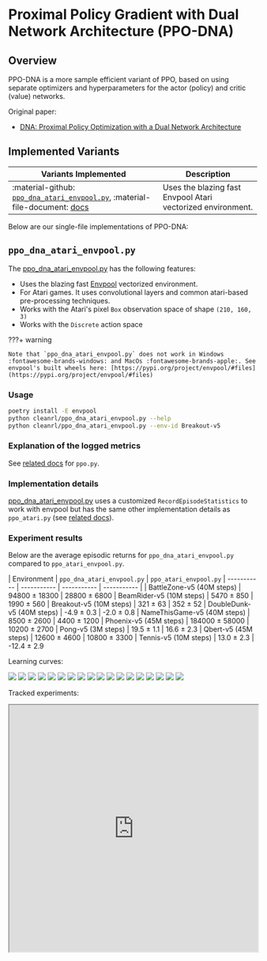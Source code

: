 # Proximal Policy Gradient with Dual Network Architecture (PPO-DNA)

## Overview

PPO-DNA is a more sample efficient variant of PPO, based on using separate optimizers and hyperparameters for the actor (policy) and critic (value) networks.

Original paper: 

* [DNA: Proximal Policy Optimization with a Dual Network Architecture](https://arxiv.org/abs/2206.10027)

## Implemented Variants


| Variants Implemented      | Description |
| ----------- | ----------- |
| :material-github: [`ppo_dna_atari_envpool.py`](https://github.com/vwxyzjn/cleanrl/blob/master/cleanrl/ppo_dna_atari_envpool.py), :material-file-document: [docs](/rl-algorithms/ppo_dna/#ppo_dna_atari_envpoolpy) | Uses the blazing fast Envpool Atari vectorized environment. |

Below are our single-file implementations of PPO-DNA:

## `ppo_dna_atari_envpool.py`

The [ppo_dna_atari_envpool.py](https://github.com/vwxyzjn/cleanrl/blob/master/cleanrl/ppo_dna_atari_envpool.py) has the following features:

* Uses the blazing fast [Envpool](https://github.com/sail-sg/envpool) vectorized environment.
* For Atari games. It uses convolutional layers and common atari-based pre-processing techniques.
* Works with the Atari's pixel `Box` observation space of shape `(210, 160, 3)`
* Works with the `Discrete` action space

???+ warning

    Note that `ppo_dna_atari_envpool.py` does not work in Windows :fontawesome-brands-windows: and MacOs :fontawesome-brands-apple:. See envpool's built wheels here: [https://pypi.org/project/envpool/#files](https://pypi.org/project/envpool/#files)


### Usage

```bash
poetry install -E envpool
python cleanrl/ppo_dna_atari_envpool.py --help
python cleanrl/ppo_dna_atari_envpool.py --env-id Breakout-v5
```

### Explanation of the logged metrics

See [related docs](/rl-algorithms/ppo/#explanation-of-the-logged-metrics) for `ppo.py`.

### Implementation details

[ppo_dna_atari_envpool.py](https://github.com/vwxyzjn/cleanrl/blob/master/cleanrl/ppo_dna_atari_envpool.py) uses a customized `RecordEpisodeStatistics` to work with envpool but has the same other implementation details as `ppo_atari.py` (see [related docs](/rl-algorithms/ppo/#implementation-details_1)).

### Experiment results

Below are the average episodic returns for `ppo_dna_atari_envpool.py` compared to `ppo_atari_envpool.py`.


| Environment      | `ppo_dna_atari_envpool.py` | `ppo_atari_envpool.py`
| ----------- | ----------- | ----------- | ----------- |
| BattleZone-v5 (40M steps) | 94800 ± 18300 | 28800 ± 6800
| BeamRider-v5 (10M steps) | 5470 ± 850 | 1990 ± 560
| Breakout-v5 (10M steps) | 321 ± 63 | 352 ± 52
| DoubleDunk-v5 (40M steps) | -4.9 ± 0.3 | -2.0 ± 0.8
| NameThisGame-v5 (40M steps) | 8500 ± 2600 | 4400 ± 1200
| Phoenix-v5 (45M steps) | 184000 ± 58000 | 10200 ± 2700
| Pong-v5 (3M steps) | 19.5 ± 1.1 | 16.6 ± 2.3
| Qbert-v5 (45M steps) | 12600 ± 4600 | 10800 ± 3300
| Tennis-v5 (10M steps) | 13.0 ± 2.3 | -12.4 ± 2.9

Learning curves:

<div class="grid-container">
<img src="../ppo_dna/BattleZone-v5-steps.png">
<img src="../ppo_dna/BattleZone-v5-time.png">
<img src="../ppo_dna/BeamRider-v5-steps.png">
<img src="../ppo_dna/BeamRider-v5-time.png">
<img src="../ppo_dna/Breakout-v5-steps.png">
<img src="../ppo_dna/Breakout-v5-time.png">
<img src="../ppo_dna/DoubleDunk-v5-steps.png">
<img src="../ppo_dna/DoubleDunk-v5-time.png">
<img src="../ppo_dna/NameThisGame-v5-steps.png">
<img src="../ppo_dna/NameThisGame-v5-time.png">
<img src="../ppo_dna/Phoenix-v5-steps.png">
<img src="../ppo_dna/Phoenix-v5-time.png">
<img src="../ppo_dna/Pong-v5-steps.png">
<img src="../ppo_dna/Pong-v5-time.png">
<img src="../ppo_dna/Qbert-v5-steps.png">
<img src="../ppo_dna/Qbert-v5-time.png">
<img src="../ppo_dna/Tennis-v5-steps.png">
<img src="../ppo_dna/Tennis-v5-time.png">
</div>


Tracked experiments:

<iframe src="https://wandb.ai/jseppanen/cleanrl/reports/PPO-DNA-vs-PPO-on-Atari-Envpool--VmlldzoyMzM5Mjcw" style="width:100%; height:500px" title="PPO-DNA vs PPO on Atari Envpool"></iframe>
